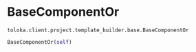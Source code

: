 # BaseComponentOr
`toloka.client.project.template_builder.base.BaseComponentOr`

```python
BaseComponentOr(self)
```

